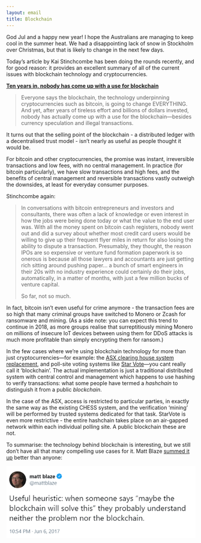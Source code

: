 ```yaml
---
layout: email
title: Blockchain
---
```


God Jul and a happy new year! I hope the Australians are managing to keep cool in the summer heat. We had a disappointing lack of snow in Stockholm over Christmas, but that is likely to change in the next few days.

Today’s article by Kai Stinchcombe has been doing the rounds recently, and for good reason: it provides an excellent summary of all of the current issues with blockchain technology and cryptocurrencies.

[**Ten years in, nobody has come up with a use for blockchain**](https://hackernoon.com/ten-years-in-nobody-has-come-up-with-a-use-case-for-blockchain-ee98c180100)

> Everyone says the blockchain, the technology underpinning cryptocurrencies such as bitcoin, is going to change EVERYTHING. And yet, after years of tireless effort and billions of dollars invested, nobody has actually come up with a use for the blockchain—besides currency speculation and illegal transactions.

It turns out that the selling point of the blockchain - a distributed ledger with a decentralised trust model - isn’t nearly as useful as people thought it would be.

For bitcoin and other cryptocurrencies, the promise was instant, irreversible transactions and low fees, with no central management. In practice (for bitcoin particularly), we have slow transactions and high fees, and the benefits of central management and reversible transactions vastly outweigh the downsides, at least for everyday consumer purposes.

Stinchcombe again:

>In conversations with bitcoin entrepreneurs and investors and consultants, there was often a lack of knowledge or even interest in how the jobs were being done today or what the value to the end user was. With all the money spent on bitcoin cash registers, nobody went out and did a survey about whether most credit card users would be willing to give up their frequent flyer miles in return for also losing the ability to dispute a transaction. Presumably, they thought, the reason IPOs are so expensive or venture fund formation paperwork is so onerous is because all those lawyers and accountants are just getting rich sitting around pushing paper… a bunch of smart engineers in their 20s with no industry experience could certainly do their jobs, automatically, in a matter of months, with just a few million bucks of venture capital.
>
>So far, not so much.

In fact, bitcoin isn’t even useful for crime anymore - the transaction fees are so high that many criminal groups have switched to Monero or Zcash for ransomware and mining. (As a side note: you can expect this trend to continue in 2018, as more groups realise that surreptitiously mining Monero on millions of insecure IoT devices between using them for DDoS attacks is much more profitable than simply encrypting them for ransom.)

In the few cases where we’re using blockchain technology for more than just cryptocurrencies—for example: the [ASX clearing house system replacement](http://www.asx.com.au/services/chess-replacement.htm), and poll-site voting systems like [Star Vote](https://www.usenix.org/conference/evtwote13/workshop-program/presentation/bell)—you cant really call it ‘blockchain’. The actual implementation is just a traditional distributed system with central control and management which happens to use hashing to verify transactions: what some people have termed a *hashchain* to distinguish it from a public *blockchain*. 

In the case of the ASX, access is restricted to particular parties, in exactly the same way as the existing CHESS system, and the verification ‘mining’ will be performed by trusted systems dedicated for that task. StarVote is even more restrictive - the entire hashchain takes place on an air-gapped network within each individual polling site. A public blockchain these are not.

To summarise: the technology behind blockchain is interesting, but we still don’t have all that many compelling use cases for it. Matt Blaze [summed it up](https://mobile.twitter.com/mattblaze/status/872194910220374017) better than anyone:

![Matt Blaze on blockchain](../images/matt-blaze-blockchain.png)
